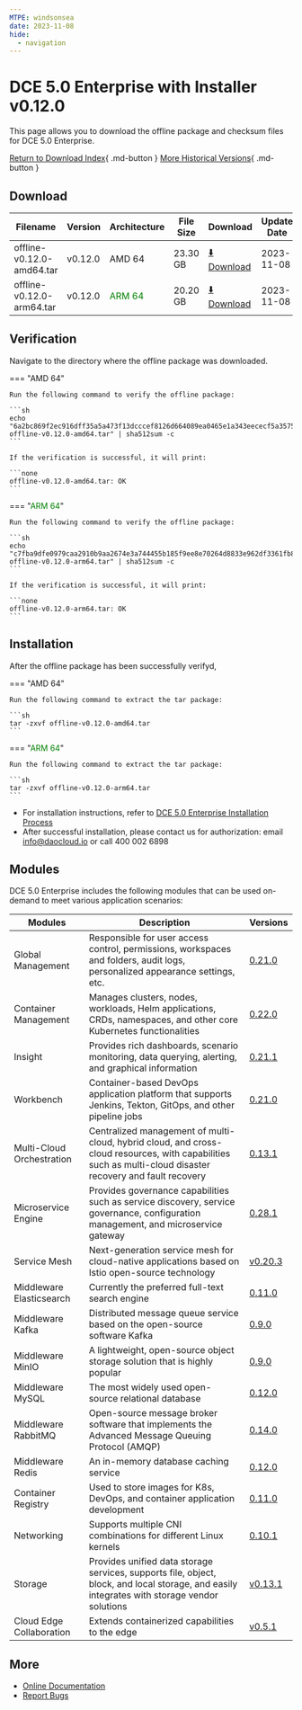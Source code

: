 ```yaml
---
MTPE: windsonsea
date: 2023-11-08
hide:
  - navigation
---
```


# DCE 5.0 Enterprise with Installer v0.12.0

This page allows you to download the offline package and checksum files for DCE 5.0 Enterprise.

[Return to Download Index](../index.md#_2){ .md-button }
[More Historical Versions](./dce5-installer-history.md){ .md-button }

## Download

| Filename | Version | Architecture | File Size | Download | Update Date |
| -------- | ------- | ------------ | --------- | -------- | ----------- |
| offline-v0.12.0-amd64.tar | v0.12.0 | AMD 64 | 23.30 GB | [:arrow_down: Download](https://qiniu-download-public.daocloud.io/DaoCloud_Enterprise/dce5/offline-v0.12.0-amd64.tar) | 2023-11-08 |
| offline-v0.12.0-arm64.tar | v0.12.0 | <font color="green">ARM 64</font> | 20.20 GB | [:arrow_down: Download](https://qiniu-download-public.daocloud.io/DaoCloud_Enterprise/dce5/offline-v0.12.0-arm64.tar) | 2023-11-08 |

## Verification

Navigate to the directory where the offline package was downloaded.

=== "AMD 64"

    Run the following command to verify the offline package:

    ```sh
    echo "6a2bc869f2ec916dff35a5a473f13dcccef8126d664089ea0465e1a343eececf5a357520244990c765c9de608b765e26b8950bf0322b26b5e53491826d1d919a  offline-v0.12.0-amd64.tar" | sha512sum -c
    ```

    If the verification is successful, it will print:

    ```none
    offline-v0.12.0-amd64.tar: OK
    ```

=== "<font color="green">ARM 64</font>"

    Run the following command to verify the offline package:

    ```sh
    echo "c7fba9dfe0979caa2910b9aa2674e3a744455b185f9ee8e70264d8833e962df3361fb85d9d5d33be8fc643e36d9929e3d7af37ead66e7d30483d76dc77faa04c  offline-v0.12.0-arm64.tar" | sha512sum -c
    ```

    If the verification is successful, it will print:

    ```none
    offline-v0.12.0-arm64.tar: OK
    ```

## Installation

After the offline package has been successfully verifyd,

=== "AMD 64"

    Run the following command to extract the tar package:

    ```sh
    tar -zxvf offline-v0.12.0-amd64.tar
    ```

=== "<font color="green">ARM 64</font>"

    Run the following command to extract the tar package:

    ```sh
    tar -zxvf offline-v0.12.0-arm64.tar
    ```

- For installation instructions, refer to [DCE 5.0 Enterprise Installation Process](../../install/commercial/start-install.md)
- After successful installation, please contact us for authorization: email info@daocloud.io or call 400 002 6898

## Modules

DCE 5.0 Enterprise includes the following modules that can be used on-demand to meet various application scenarios:

| Modules | Description | Versions |
| ------- | ----------- | -------- |
| Global Management | Responsible for user access control, permissions, workspaces and folders, audit logs, personalized appearance settings, etc. | [0.21.0](../../ghippo/intro/release-notes.md#v0210) |
| Container Management | Manages clusters, nodes, workloads, Helm applications, CRDs, namespaces, and other core Kubernetes functionalities | [0.22.0](../../kpanda/intro/release-notes.md#v0220) |
| Insight | Provides rich dashboards, scenario monitoring, data querying, alerting, and graphical information | [0.21.1](../../insight/intro/releasenote.md#insight-server-v0210) |
| Workbench | Container-based DevOps application platform that supports Jenkins, Tekton, GitOps, and other pipeline jobs | [0.21.0](../../amamba/intro/release-notes.md#v0210) |
| Multi-Cloud Orchestration | Centralized management of multi-cloud, hybrid cloud, and cross-cloud resources, with capabilities such as multi-cloud disaster recovery and fault recovery | [0.13.1](../../kairship/intro/release-notes.md#v0131) |
| Microservice Engine | Provides governance capabilities such as service discovery, service governance, configuration management, and microservice gateway | [0.28.1](../../skoala/intro/release-notes.md#v0281) |
| Service Mesh | Next-generation service mesh for cloud-native applications based on Istio open-source technology | [v0.20.3](../../mspider/intro/release-notes.md#v0203) |
| Middleware Elasticsearch | Currently the preferred full-text search engine | [0.11.0](../../middleware/elasticsearch/release-notes.md#v0110) |
| Middleware Kafka | Distributed message queue service based on the open-source software Kafka | [0.9.0](../../middleware/kafka/release-notes.md#v090) |
| Middleware MinIO | A lightweight, open-source object storage solution that is highly popular | [0.9.0](../../middleware/minio/release-notes.md#v090) |
| Middleware MySQL | The most widely used open-source relational database | [0.12.0](../../middleware/mysql/release-notes.md#v0120) |
| Middleware RabbitMQ | Open-source message broker software that implements the Advanced Message Queuing Protocol (AMQP) | [0.14.0](../../middleware/rabbitmq/release-notes.md#v0140) |
| Middleware Redis | An in-memory database caching service | [0.12.0](../../middleware/redis/release-notes.md#v0120) |
| Container Registry | Used to store images for K8s, DevOps, and container application development | [0.11.0](../../kangaroo/intro/release-notes.md#v0110) |
| Networking | Supports multiple CNI combinations for different Linux kernels | [0.10.1](../../network/intro/releasenotes.md#v0101) |
| Storage | Provides unified data storage services, supports file, object, block, and local storage, and easily integrates with storage vendor solutions | [v0.13.1](../../storage/hwameistor/releasenotes.md#v0131) |
| Cloud Edge Collaboration | Extends containerized capabilities to the edge | [v0.5.1](../../kant/intro/release-notes.md#v050) |

## More

- [Online Documentation](../../dce/index.md)
- [Report Bugs](https://github.com/DaoCloud/DaoCloud-docs/issues)
